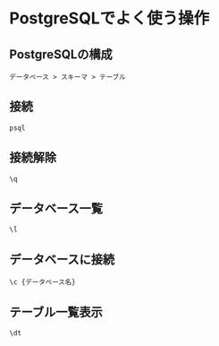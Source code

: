 # PostgreSQLでよく使う操作

## PostgreSQLの構成

`データベース > スキーマ > テーブル`

## 接続
```
psql
```
## 接続解除
```
\q
```

## データベース一覧
```
\l
```

## データベースに接続
```
\c {データベース名}
```

## テーブル一覧表示
```
\dt
```
